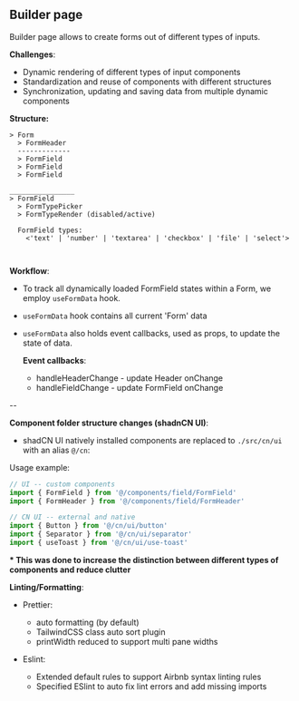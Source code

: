 ## Builder page

Builder page allows to create forms out of different types of inputs.

**Challenges**:

- Dynamic rendering of different types of input components
- Standardization and reuse of components with different structures
- Synchronization, updating and saving data from multiple dynamic components

**Structure:**

```
> Form
  > FormHeader
  -------------
  > FormField
  > FormField
  > FormField

________________
> FormField
  > FormTypePicker
  > FormTypeRender (disabled/active)

  FormField types:
    <'text' | 'number' | 'textarea' | 'checkbox' | 'file' | 'select'>



```

**Workflow**:

- To track all dynamically loaded FormField states within a Form, we employ `useFormData` hook.
- `useFormData` hook contains all current 'Form' data
- `useFormData` also holds event callbacks, used as props, to update the state of data.

  **Event callbacks**:

  - handleHeaderChange - update Header onChange
  - handleFieldChange - update FormField onChange

--

**Component folder structure changes (shadnCN UI)**:

- shadCN UI natively installed components are replaced to `./src/cn/ui` with an alias `@/cn`:

Usage example:

```jsx
// UI -- custom components
import { FormField } from '@/components/field/FormField'
import { FormHeader } from '@/components/field/FormHeader'

// CN UI -- external and native
import { Button } from '@/cn/ui/button'
import { Separator } from '@/cn/ui/separator'
import { useToast } from '@/cn/ui/use-toast'
```

**\* This was done to increase the distinction between different types of components and reduce clutter**

**Linting/Formatting**:

- Prettier:

  - auto formatting (by default)
  - TailwindCSS class auto sort plugin
  - printWidth reduced to support multi pane widths

- Eslint:
  - Extended default rules to support Airbnb syntax linting rules
  - Specified ESlint to auto fix lint errors and add missing imports
